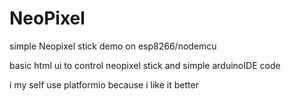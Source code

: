# NeoPixel
simple Neopixel stick demo on esp8266/nodemcu

basic html ui to control neopixel stick
and simple arduinoIDE code 

i my self use platformio because i like it better 
